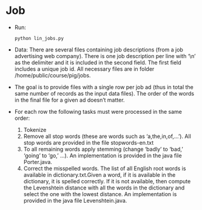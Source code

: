 # Job

* Run:
	```shell
	python lin_jobs.py
	```

* Data: There are several files containing job descriptions (from a job advertising web company). There is one job description per line with ‘\n’ as the delimiter and it is included in the second field. The first field includes a unique job id. All necessary files are in folder /home/public/course/pig/jobs.

* The goal is to provide files with a single row per job ad (thus in total the same number of records as the input data files). The order of the words in the final file for a given ad doesn’t matter.

* For each row the following tasks must were processed in the same order:
	1. Tokenize
	2. Remove all stop words (these are words such as ‘a,the,in,of,...’). All stop words are provided in the file stopwords-en.txt
	3. To all remaining words apply stemming (change ‘badly’ to ‘bad,’ ‘going’ to ‘go,’ ...). An
	implementation is provided in the java file Porter.java.
	4. Correct the misspelled words. The list of all English root words is available in dictionary.txt.Given a word, if it is available in the dictionary, it is spelled correctly. If it is not available, then compute the Levenshtein distance with all the words in the dictionary and select the one with the lowest distance. An implementation is provided in the java file Levenshtein.java.